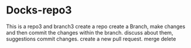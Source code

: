 # Docks-repo3

This is a repo3 and branch3 
create a repo
create a Branch,
make changes and then commit the changes within the branch.
discuss about them, suggestions
commit changes.
create a new pull request.
merge 
delete

